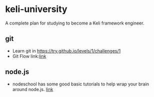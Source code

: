 # keli-university
A complete plan for studying to become a Keli framework engineer.


## git
- Learn git in https://try.github.io/levels/1/challenges/1
- Git Flow link:[link](http://danielkummer.github.io/git-flow-cheatsheet/)

## node.js
- nodeschool has some good basic tutorials to help wrap your brain around node.js. [link](http://nodeschool.io "nodeschool.io")
